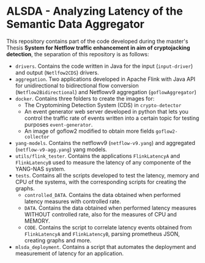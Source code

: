 # ALSDA - Analyzing Latency of the Semantic Data Aggregator

This repository contains part of the code developed during the master's Thesis **System for Netflow traffic enhancement in aim of cryptojacking detection**, the separation of this repository is as follows:

- `drivers`. Contains the code written in Java for the input (`input-driver`) and output (`Netlfow2CDS`) drivers.
- `aggregation`. Two applications developed in Apache Flink with Java API for unidirectional to bidirectional flow conversion (`Netflow2Bidirectional`) and Netflowv9 aggregation (`goflowAggregator`)
- `docker`. Contains three folders to create the images for:
   - The Cryptomining Detection System (CDS) in `crypto-detector`
   - An event generator web server developed in python that lets you control the traffic rate of events written into a certain topic for testing purposes `event-generator`.
   - An image of goflow2 modified to obtain more fields `goflow2-collector`
- `yang-models`. Contains the netflowv9 (`netflow-v9.yang`) and aggregated (`netflow-v9-agg.yang`) yang models.
- `utils/flink_tester`. Contains the applications `FlinkLatencyA` and `FlinkLatencyB` used to measure the latency of any componente of the YANG-NAS system.
- `tests`. Contains all the scripts developed to test the latency, memory and CPU of the systems, with the corresponding scripts for creating the graphs.
   - `controlled_DATA`. Contains the data obtained when performed latency measures with controlled rate.
   - `DATA`. Contains the data obtained when performed latency measures WITHOUT controlled rate, also for the measures of CPU and MEMORY.
   - `CODE`. Contains the script to correlate latency events obtained from `FlinkLatencyA` and `FlinkLatencyB`, parsing prometheus JSON, creating graphs and more.
- `mlsda_deployment`. Contains a script that automates the deployment and measurement of latency for an application.


